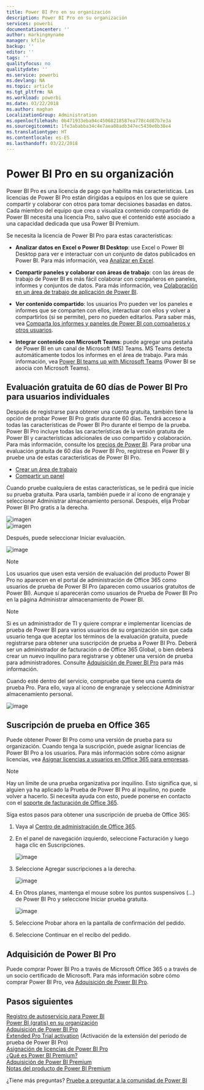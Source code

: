 ```yaml
---
title: Power BI Pro en su organización
description: Power BI Pro en su organización
services: powerbi
documentationcenter: ''
author: markingmyname
manager: kfile
backup: ''
editor: ''
tags: ''
qualityfocus: no
qualitydate: ''
ms.service: powerbi
ms.devlang: NA
ms.topic: article
ms.tgt_pltfrm: NA
ms.workload: powerbi
ms.date: 03/22/2018
ms.author: maghan
LocalizationGroup: Administration
ms.openlocfilehash: 0b471933eba94c45068218587ea778c4d87b7e3a
ms.sourcegitcommit: 1fe3ababba34c4e7aea08adb347ec5430e0b38e4
ms.translationtype: HT
ms.contentlocale: es-ES
ms.lasthandoff: 03/22/2018
---
```

# <a name="power-bi-pro-in-your-organization"></a>Power BI Pro en su organización

Power BI Pro es una licencia de pago que habilita más características. Las licencias de Power BI Pro están dirigidas a equipos en los que se quiere compartir y colaborar con otros para tomar decisiones basadas en datos.  Cada miembro del equipo que crea o visualiza contenido compartido de Power BI necesita una licencia Pro, salvo que el contenido esté asociado a una capacidad dedicada que usa Power BI Premium.

Se necesita la licencia de Power BI Pro para estas características:

* **Analizar datos en Excel o Power BI Desktop**: use Excel o Power BI Desktop para ver e interactuar con un conjunto de datos publicados en Power BI. Para más información, vea [Analizar en Excel](service-analyze-in-excel.md).

* **Compartir paneles y colaborar con áreas de trabajo**: con las áreas de trabajo de Power BI es más fácil colaborar con compañeros en paneles, informes y conjuntos de datos. Para más información, vea [Colaboración en un área de trabajo de aplicación de Power BI](service-collaborate-power-bi-workspace.md).

* **Ver contenido compartido**: los usuarios Pro pueden ver los paneles e informes que se comparten con ellos, interactuar con ellos y volver a compartirlos (si se permite), pero no pueden editarlos. Para saber más, vea [Comparta los informes y paneles de Power BI con compañeros y otros usuarios](service-share-dashboards.md).

* **Integrar contenido con Microsoft Teams**: puede agregar una pestaña de Power BI en un canal de Microsoft (MS) Teams. MS Teams detecta automáticamente todos los informes en el área de trabajo. Para más información, vea [Power BI teams up with Microsoft Teams](https://powerbi.microsoft.com/en-us/blog/power-bi-teams-up-with-microsoft-teams/) (Power BI se asocia con Microsoft Teams). 

## <a name="power-bi-pro-60-day-trial-for-individuals"></a>Evaluación gratuita de 60 días de Power BI Pro para usuarios individuales

Después de registrarse para obtener una cuenta gratuita, también tiene la opción de probar Power BI Pro gratis durante 60 días. Tendrá acceso a todas las características de Power BI Pro durante el tiempo de la prueba. Power BI Pro incluye todas las características de la versión gratuita de Power BI y características adicionales de uso compartido y colaboración. Para más información, consulte los [precios de Power BI](https://powerbi.microsoft.com/en-us/pricing/). Para probar una evaluación gratuita de 60 días de Power BI Pro, regístrese en Power BI y pruebe una de estas características de Power BI Pro.

* [Crear un área de trabajo](service-create-distribute-apps.md)
* [Compartir un panel](service-share-dashboards.md)

Cuando pruebe cualquiera de estas características, se le pedirá que inicie su prueba gratuita. Para usarla, también puede ir al icono de engranaje y seleccionar Administrar almacenamiento personal. Después, elija Probar Power BI Pro gratis a la derecha.

   ![imagen](media/service-power-bi-pro-in-your-organization/service-power-bi-pro-in-your-organization-01.png)
   </br>
   ![imagen](media/service-power-bi-pro-in-your-organization/service-power-bi-pro-in-your-organization-02.png)

Después, puede seleccionar Iniciar evaluación.

   ![image](media/service-power-bi-pro-in-your-organization/service-power-bi-pro-in-your-organization-03.png)

> [!NOTE]
> Los usuarios que usen esta versión de evaluación del producto Power BI Pro no aparecen en el portal de administración de Office 365 como usuarios de  prueba de Power BI Pro (aparecen como usuarios gratuitos de Power BI). Aunque sí aparecerán como usuarios de Prueba de Power BI Pro en la página Administrar almacenamiento de Power BI.
>

> [!NOTE]
> Si es un administrador de TI y quiere comprar e implementar licencias de prueba de Power BI para varios usuarios de su organización sin que cada usuario tenga que aceptar los términos de la evaluación gratuita, puede registrarse para obtener una suscripción de prueba a Power BI Pro. Deberá ser un administrador de facturación o de Office 365 Global, o bien deberá crear un nuevo inquilino para registrarse y obtener una versión de prueba para administradores. Consulte [Adquisición de Power BI Pro](service-admin-purchasing-power-bi-pro.md) para más información.
>

Cuando esté dentro del servicio, compruebe que tiene una cuenta de prueba Pro. Para ello, vaya al icono de engranaje y seleccione Administrar almacenamiento personal.

   ![image](media/service-power-bi-pro-in-your-organization/service-power-bi-pro-in-your-organization-04.png)

## <a name="subscription-trial-in-office-365"></a>Suscripción de prueba en Office 365

Puede obtener Power BI Pro como una versión de prueba para su organización. Cuando tenga la suscripción, puede asignar licencias de Power BI Pro a los usuarios. Para más información sobre cómo asignar licencias, vea [Asignar licencias a usuarios en Office 365 para empresas](https://support.office.com/en-us/article/assign-licenses-to-users-in-office-365-for-business-997596b5-4173-4627-b915-36abac6786dc?ui=en-US&rs=en-US&ad=US).

> [!NOTE]
> Hay un límite de una prueba organizativa por inquilino. Esto significa que, si alguien ya ha aplicado la Prueba de Power BI Pro al inquilino, no puede volver a hacerlo. Si necesita ayuda con esto, puede ponerse en contacto con el [soporte de facturación de Office 365](https://support.office.microsoft.com/en-us/article/contact-support-for-business-products-admin-help-32a17ca7-6fa0-4870-8a8d-e25ba4ccfd4b?CorrelationId=552bbf37-214f-4202-80cb-b94240dcd671&ui=en-US&rs=en-US&ad=US).
>

Siga estos pasos para obtener una suscripción de prueba de Office 365:

1. Vaya al [Centro de administración de Office 365](https://portal.office.com/adminportal/home#/homepage).
2. En el panel de navegación izquierdo, seleccione Facturación y luego haga clic en Suscripciones.

   ![image](media/service-power-bi-pro-in-your-organization/service-power-bi-pro-in-your-organization-05.png)

3. Seleccione Agregar suscripciones a la derecha.

   ![image](media/service-power-bi-pro-in-your-organization/service-power-bi-pro-in-your-organization-06.png)

4. En Otros planes, mantenga el mouse sobre los puntos suspensivos (...) de Power BI Pro y seleccione Iniciar prueba gratuita.

   ![image](media/service-power-bi-pro-in-your-organization/service-power-bi-pro-in-your-organization-07.png) 

5. Seleccione Probar ahora en la pantalla de confirmación del pedido.
6. Seleccione Continuar en el recibo del pedido.

## <a name="purchasing-power-bi-pro"></a>Adquisición de Power BI Pro

Puede comprar Power BI Pro a través de Microsoft Office 365 o a través de un socio certificado de Microsoft. Para más información sobre cómo comprar Power BI Pro, vea [Adquisición de Power BI Pro](service-admin-purchasing-power-bi-pro.md).

## <a name="next-steps"></a>Pasos siguientes
[Registro de autoservicio para Power BI](service-admin-signing-up-for-power-bi-with-a-new-office-365-trial.md)
<br/>
[Power BI (gratis) en su organización](service-admin-service-free-in-your-organization.md)
<br/>
[Adquisición de Power BI Pro](service-admin-purchasing-power-bi-pro.md)
<br/>
[Extended Pro Trial activation](service-extended-pro-trial.md) (Activación de la extensión del período de prueba de Power BI Pro)
<br/>
[Asignación de licencias de Power BI Pro](service-admin-assigning-power-bi-pro-licenses.md)
<br/>
[¿Qué es Power BI Premium?](service-admin-premium-manage.md)
<br/>
[Adquisición de Power BI Premium](service-admin-premium-purchase.md)
<br/>
[Notas del producto de Power BI Premium](https://aka.ms/pbipremiumwhitepaper)

¿Tiene más preguntas? [Pruebe a preguntar a la comunidad de Power BI](https://community.powerbi.com/)